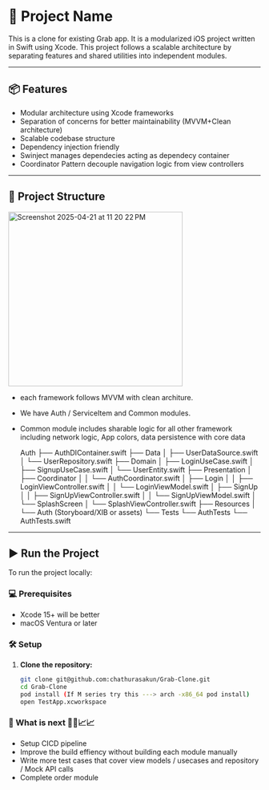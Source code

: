# 🚀 Project Name

This is a clone for existing Grab app. It is a modularized iOS project written in Swift using Xcode. This project follows a scalable architecture by separating features and shared utilities into independent modules.

---

## 📦 Features

- Modular architecture using Xcode frameworks
- Separation of concerns for better maintainability (MVVM+Clean architecture)
- Scalable codebase structure
- Dependency injection friendly
- Swinject manages dependecies acting as dependecy container
- Coordinator Pattern decouple navigation logic from view controllers

---

## 📁 Project Structure

<img width="348" alt="Screenshot 2025-04-21 at 11 20 22 PM" src="https://github.com/user-attachments/assets/bc9712ec-288b-4884-b78e-201920766ac9" />

- each framework follows MVVM with clean architure.
- We have Auth / ServiceItem and Common modules.
- Common module includes sharable logic for all other framework including network logic, App colors, data persistence with core data

  Auth
├── AuthDIContainer.swift
├── Data
│   ├── UserDataSource.swift
│   └── UserRepository.swift
├── Domain
│   ├── LoginUseCase.swift
│   ├── SignupUseCase.swift
│   └── UserEntity.swift
├── Presentation
│   ├── Coordinator
│   │   └── AuthCoordinator.swift
│   ├── Login
│   │   ├── LoginViewController.swift
│   │   └── LoginViewModel.swift
│   ├── SignUp
│   │   ├── SignUpViewController.swift
│   │   └── SignUpViewModel.swift
│   └── SplashScreen
│       └── SplashViewController.swift
├── Resources
│   └── Auth (Storyboard/XIB or assets)
└── Tests
    └── AuthTests
        └── AuthTests.swift

---

## ▶️ Run the Project

To run the project locally:

### 💻 Prerequisites
- Xcode 15+ will be better
- macOS Ventura or later

### 🛠 Setup

1. **Clone the repository:**
   ```bash
   git clone git@github.com:chathurasakun/Grab-Clone.git
   cd Grab-Clone
   pod install (If M series try this ---> arch -x86_64 pod install)
   open TestApp.xcworkspace

### 🧭 What is next 🤔💡📈📈

- Setup CICD pipeline
- Improve the build effiency without building each module manually
- Write more test cases that cover view models / usecases and repository / Mock API calls
- Complete order module 



